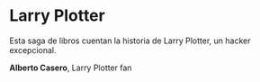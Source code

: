 # Larry Plotter

Esta saga de libros cuentan la historia de Larry Plotter, un hacker excepcional.

**Alberto Casero**, Larry Plotter fan
